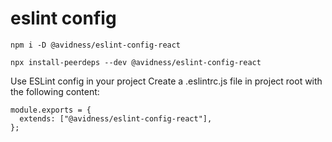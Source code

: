 # eslint config

```
npm i -D @avidness/eslint-config-react
```


```
npx install-peerdeps --dev @avidness/eslint-config-react
```
Use ESLint config in your project
Create a .eslintrc.js file in project root with the following content:

```
module.exports = {
  extends: ["@avidness/eslint-config-react"],
};
```